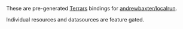 These are pre-generated [Terrars](https://github.com/andrewbaxter/terrars) bindings for [andrewbaxter/localrun](https://github.com/andrewbaxter/terraform-provider-localrun).

Individual resources and datasources are feature gated.

